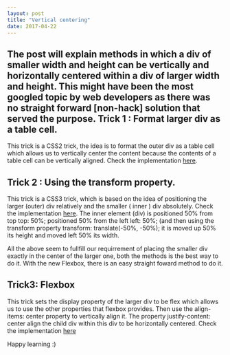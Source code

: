 ```yaml
---
layout: post
title: "Vertical centering"
date: 2017-04-22
---
```


The post will explain methods in which a div of smaller width and height can be vertically and horizontally centered within a div of larger width and height. This might have been the most googled topic by web developers as there was no straight forward [non-hack] solution that served the purpose.
Trick 1 : Format larger div as a table cell.
---------
This trick is a CSS2 trick, the idea is to format the outer div as a table cell which allows us to vertically center the content because the contents of a table cell can be vertically aligned.
Check the implementation [here](http://codepen.io/RakshithNM/pen/YWaXRq).

Trick 2 : Using the transform property.
---------
This trick is a CSS3 trick, which is based on the idea of positioning the larger (outer) div relatively and the smaller ( inner ) div absolutely.
Check the implementation [here](http://codepen.io/RakshithNM/pen/amLWrQ).
The inner element (div) is positioned 50% from top top: 50%; positioned 50% from the left left: 50%; (and then using the transform property transform: translate(-50%, -50%); it is moved up 50% its height and moved left 50% its width.

All the above seem to fullfill our requirrement of placing the smaller div exactly in the center of the larger one, both the methods is the best way to do it. With the new Flexbox, there is an easy straight foward method to do it.

Trick3: Flexbox
---------
This trick sets the display property of the larger div to be flex which allows us to use the other properties that flexbox provides. Then use the align-items: center property to vertically align it. The property justify-content: center align the child div within this div to be horizontally centered.
Check the implementation [here](http://codepen.io/RakshithNM/pen/PmzwOP)

Happy learning :)
